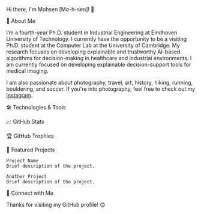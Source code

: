 Hi there, I'm Mohsen [Mo-h-sen]! 👋

🌟 About Me

I’m a fourth-year Ph.D. student in Industrial Engineering at Eindhoven University of Technology. I currently have the opportunity to be a visiting Ph.D. student at the Computer Lab at the University of Cambridge.
My research focuses on developing explainable and trustworthy AI-based algorithms for decision-making in healthcare and industrial environments. I am currently focused on developing explainable decision-support tools for medical imaging.

I am also passionate about photography, travel, art, history, hiking, running, bouldering, and soccer. If you're into photography, feel free to check out my [Instagram](https://www.instagram.com/eyewitness_23).

🛠 Technologies & Tools

📈 GitHub Stats

🏆 GitHub Trophies

📂 Featured Projects

    Project Name
    Brief description of the project.

    Another Project
    Brief description of the project.

🔗 Connect with Me


Thanks for visiting my GitHub profile! 😊
